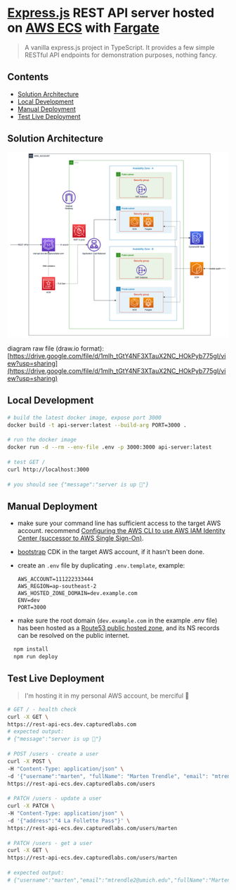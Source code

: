 # [Express.js](https://expressjs.com/) REST API server hosted on [AWS ECS](https://docs.aws.amazon.com/AmazonECS/latest/developerguide/Welcome.html) with [Fargate](https://docs.aws.amazon.com/AmazonECS/latest/userguide/what-is-fargate.html)

> A vanilla express.js project in TypeScript. It provides a few simple RESTful API endpoints for demonstration purposes, nothing fancy.

## Contents

-   [Solution Architecture](#solution-architecture)
-   [Local Development](#local-development)
-   [Manual Deployment](#manual-deployment)
-   [Test Live Deployment](#test-live-deployment)

## Solution Architecture

![](./architecture.png)

diagram raw file (draw.io format): [https://drive.google.com/file/d/1mlh_tGtY4NF3XTauX2NC_HOkPyb775gI/view?usp=sharing](https://drive.google.com/file/d/1mlh_tGtY4NF3XTauX2NC_HOkPyb775gI/view?usp=sharing)

## Local Development

```bash
# build the latest docker image, expose port 3000
docker build -t api-server:latest --build-arg PORT=3000 .

# run the docker image
docker run -d --rm --env-file .env -p 3000:3000 api-server:latest

# test GET /
curl http://localhost:3000

# you should see {"message":"server is up 🚀"}
```

## Manual Deployment

-   make sure your command line has sufficient access to the target AWS account. recommend [Configuring the AWS CLI to use AWS IAM Identity Center (successor to AWS Single Sign-On)](https://docs.aws.amazon.com/cli/latest/userguide/cli-configure-sso.html).

-   [bootstrap](https://docs.aws.amazon.com/cdk/v2/guide/bootstrapping.html) CDK in the target AWS account, if it hasn't been done.

-   create an `.env` file by duplicating `.env.template`, example:

    ```env
    AWS_ACCOUNT=111222333444
    AWS_REGION=ap-southeast-2
    AWS_HOSTED_ZONE_DOMAIN=dev.example.com
    ENV=dev
    PORT=3000
    ```

-   make sure the root domain (`dev.example.com` in the example .env file) has been hosted as a [Route53 public hosted zone](https://docs.aws.amazon.com/Route53/latest/DeveloperGuide/AboutHZWorkingWith.html), and its NS records can be resolved on the public internet.

```bash
  npm install
  npm run deploy
```

## Test Live Deployment

> I'm hosting it in my personal AWS account, be merciful 🙈

```bash
# GET / - health check
curl -X GET \
https://rest-api-ecs.dev.capturedlabs.com
# expected output:
# {"message":"server is up 🚀"}

# POST /users - create a user
curl -X POST \
-H "Content-Type: application/json" \
-d '{"username":"marten", "fullName": "Marten Trendle", "email": "mtrendle2@umich.edu"}' \
https://rest-api-ecs.dev.capturedlabs.com/users

# PATCH /users - update a user
curl -X PATCH \
-H "Content-Type: application/json" \
-d '{"address":"4 La Follette Pass"}' \
https://rest-api-ecs.dev.capturedlabs.com/users/marten

# PATCH /users - get a user
curl -X GET \
https://rest-api-ecs.dev.capturedlabs.com/users/marten

# expected output:
# {"username":"marten","email":"mtrendle2@umich.edu","fullName":"Marten Trendle","address":"4 La Follette Pass"}

```
